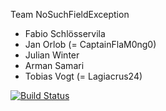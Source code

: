 Team NoSuchFieldException
- Fabio Schlösservila
- Jan Orlob (= CaptainFlaM0ng0)
- Julian Winter
- Arman Samari
- Tobias Vogt (= Lagiacrus24)

[![Build Status](https://travis-ci.org/ProPra16/programmierpraktikum-abschlussprojekt-nosuchfieldexception.svg?branch=master)](https://travis-ci.org/ProPra16/programmierpraktikum-abschlussprojekt-nosuchfieldexception)